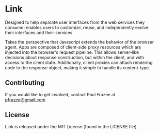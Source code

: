 Link
====

Designed to help separate user interfaces from the web services they consume; enables users to customize, reuse, and independently evolve their interfaces and their services.

Takes the perspective that Javascript extends the behavior of the browser agent. Apps are composed of client-side proxy resources which are injected into the browser's request pipeline. This allows server-like decisions about response construction, but within the client, and with access to the client state. Additionally, client proxies can attach rendering code to the response object, making it simple to handle its content-type.

## Contributing

If you would like to get involved, contact Paul Frazee at pfrazee@gmail.com.

## License

Link is released under the MIT License (found in the LICENSE file).